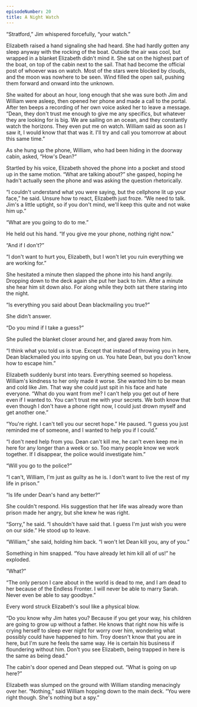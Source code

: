 ```yaml
---
episodeNumber: 20
title: A Night Watch
---
```


“Stratford,” Jim whispered forcefully, “your watch.”

Elizabeth raised a hand signaling she had heard. She had hardly gotten any sleep anyway with the rocking of the boat. Outside the air was cool, but wrapped in a blanket Elizabeth didn't mind it. She sat on the highest part of the boat, on top of the cabin next to the sail. That had become the official post of whoever was on watch. Most of the stars were blocked by clouds, and the moon was nowhere to be seen. Wind filled the open sail, pushing them forward and onward into the unknown.

She waited for about an hour, long enough that she was sure both Jim and William were asleep, then opened her phone and made a call to the portal. After ten beeps a recording of her own voice asked her to leave a message. “Dean, they don't trust me enough to give me any specifics, but whatever they are looking for is big. We are sailing on an ocean, and they constantly watch the horizons. They even put me on watch. William said as soon as I saw it, I would know that that was it. I'll try and call you tomorrow at about this same time.”

As she hung up the phone, William, who had been hiding in the doorway cabin, asked, “How's Dean?”

Startled by his voice, Elizabeth shoved the phone into a pocket and stood up in the same motion. “What are talking about?” she gasped, hoping he hadn't actually seen the phone and was asking the question rhetorically.

“I couldn't understand what you were saying, but the cellphone lit up your face,” he said. Unsure how to react, Elizabeth just froze. “We need to talk. Jim's a little uptight, so if you don't mind, we'll keep this quite and not wake him up.”

“What are you going to do to me.”

He held out his hand. “If you give me your phone, nothing right now.”

“And if I don't?”

“I don't want to hurt you, Elizabeth, but I won't let you ruin everything we are working for.”

She hesitated a minute then slapped the phone into his hand angrily.  Dropping down to the deck again she put her back to him. After a minute she hear him sit down also. For along while they both sat there staring into the night.

“Is everything you said about Dean blackmailing you true?”

She didn't answer.

“Do you mind if I take a guess?”

She pulled the blanket closer around her, and glared away from him.

“I think what you told us is true. Except that instead of throwing you in here, Dean blackmailed you into spying on us. You hate Dean, but you don't know how to escape him.”

Elizabeth suddenly burst into tears. Everything seemed so hopeless. William's kindness to her only made it worse. She wanted him to be mean and cold like Jim. That way she could just spit in his face and hate everyone. “What do you want from me? I can't help you get out of here even if I wanted to. You can't trust me with your secrets. We both know that even though I don't have a phone right now, I could just drown myself and get another one.”

“You're right. I can't tell you our secret hope.” He paused. “I guess you just reminded me of someone, and I wanted to help you if I could.”

“I don't need help from you. Dean can't kill me, he can't even keep me in here for any longer than a week or so. Too many people know we work together. If I disappear, the police would investigate him.”

“Will you go to the police?”

“I can't, William, I'm just as guilty as he is. I don't want to live the rest of my life in prison.”

“Is life under Dean's hand any better?”

She couldn't respond. His suggestion that her life was already wore than prison made her angry, but she knew he was right.

“Sorry,” he said. “I shouldn't have said that. I guess I'm just wish you were on our side.” He stood up to leave.

“William,” she said, holding him back. “I won't let Dean kill you, any of you.”

Something in him snapped. “You have already let him kill all of us!” he exploded.

“What?”

“The only person I care about in the world is dead to me, and I am dead to her because of the Endless Fronter. I will never be able to marry Sarah. Never even be able to say goodbye.”

Every word struck Elizabeth's soul like a physical blow.

“Do you know why Jim hates you? Because if you get your way, his children are going to grow up without a father. He knows that right now his wife is crying herself to sleep ever night for worry over him, wondering what possibly could have happened to him. Troy doesn't know that you are in here, but I'm sure he feels the same way. He is certain his business if floundering without him. Don't you see Elizabeth, being trapped in here is the same as being dead.”

The cabin's door opened and Dean stepped out. “What is going on up here?”

Elizabeth was slumped on the ground with William standing menacingly over her. “Nothing,” said William hopping down to the main deck. “You were right though. She's nothing but a spy.”
